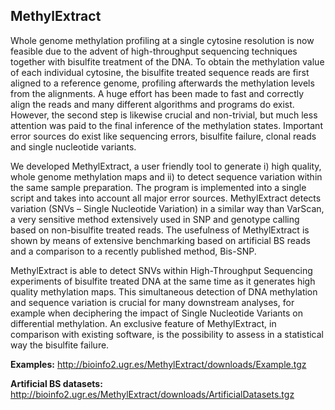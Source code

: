 MethylExtract
-------------

Whole genome methylation profiling at a single cytosine resolution is now feasible due to the advent of high-throughput sequencing techniques together with bisulfite treatment of the DNA. To obtain the methylation value of each individual cytosine, the bisulfite treated sequence reads are first aligned to a reference genome, profiling afterwards the methylation levels from the alignments. A huge effort has been made to fast and correctly align the reads and many different algorithms and programs do exist. However, the second step is likewise crucial and non-trivial, but much less attention was paid to the final inference of the methylation states. Important error sources do exist like sequencing errors, bisulfite failure, clonal reads and single nucleotide variants.

We developed MethylExtract, a user friendly tool to generate i) high quality, whole genome methylation maps and ii) to detect sequence variation within the same sample preparation. The program is implemented into a single script and takes into account all major error sources. MethylExtract detects variation (SNVs – Single Nucleotide Variation) in a similar way than VarScan, a very sensitive method extensively used in SNP and genotype calling based on non-bisulfite treated reads. The usefulness of MethylExtract is shown by means of extensive benchmarking based on artificial BS reads and a comparison to a recently published method, Bis-SNP.

MethylExtract is able to detect SNVs within High-Throughput Sequencing experiments of bisulfite treated DNA at the same time as it generates high quality methylation maps. This simultaneous detection of DNA methylation and sequence variation is crucial for many downstream analyses, for example when deciphering the impact of Single Nucleotide Variants on differential methylation. An exclusive feature of MethylExtract, in comparison with existing software, is the possibility to assess in a statistical way the bisulfite failure. 

**Examples:** http://bioinfo2.ugr.es/MethylExtract/downloads/Example.tgz

**Artificial BS datasets:** http://bioinfo2.ugr.es/MethylExtract/downloads/ArtificialDatasets.tgz



    
